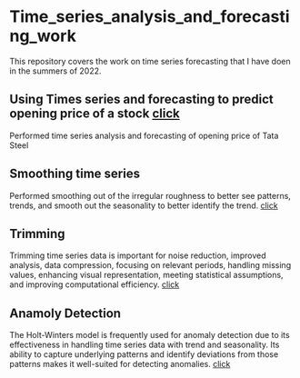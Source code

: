 # Time_series_analysis_and_forecasting_work

This repository covers the work on time series forecasting that I have doen in the summers of 2022.

## Using Times series and forecasting to predict opening price of a stock [click](https://github.com/beginner46/Time_series_analysis_and_forecasting_work/blob/main/TSAF_tata_steel.zip)

Performed time series analysis and forecasting of opening price of Tata Steel

## Smoothing time series

Performed smoothing out of the irregular roughness to better see patterns, trends, and smooth out the seasonality to better identify the trend. [click](https://github.com/beginner46/Time_series_analysis_and_forecasting_work/blob/main/Smoothing_time_series_moving_averages-main.zip)

## Trimming 

Trimming time series data is important for noise reduction, improved analysis, data compression, focusing on relevant periods, handling missing values, enhancing visual representation, meeting statistical assumptions, and improving computational efficiency. [click](https://github.com/beginner46/Time_series_analysis_and_forecasting_work/blob/main/trimming_time_series-main.zip)

## Anamoly Detection

The Holt-Winters model is frequently used for anomaly detection due to its effectiveness in handling time series data with trend and seasonality. Its ability to capture underlying patterns and identify deviations from those patterns makes it well-suited for detecting anomalies. [click](https://github.com/beginner46/Time_series_analysis_and_forecasting_work/blob/main/anomaly_using_holt_winter.zip)
